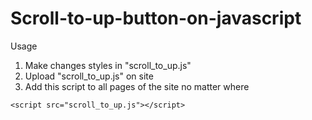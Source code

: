 # Scroll-to-up-button-on-javascript
Usage

1) Make changes styles in "scroll_to_up.js"
2) Upload "scroll_to_up.js" on site	
3) Add this script to all pages of the site no matter where 
~~~~~~~~~~~~~~~~~~~~~~~~~~~~~~~~~~~~~~~~~~~~~
<script src="scroll_to_up.js"></script>
~~~~~~~~~~~~~~~~~~~~~~~~~~~~~~~~~~~~~~~~~~~~~
